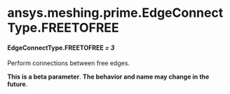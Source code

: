 # ansys.meshing.prime.EdgeConnectType.FREETOFREE

<a id="ansys.meshing.prime.EdgeConnectType.FREETOFREE"></a>

#### EdgeConnectType.FREETOFREE *= 3*

Perform connections between free edges.

**This is a beta parameter**. **The behavior and name may change in the future**.

<!-- !! processed by numpydoc !! -->
